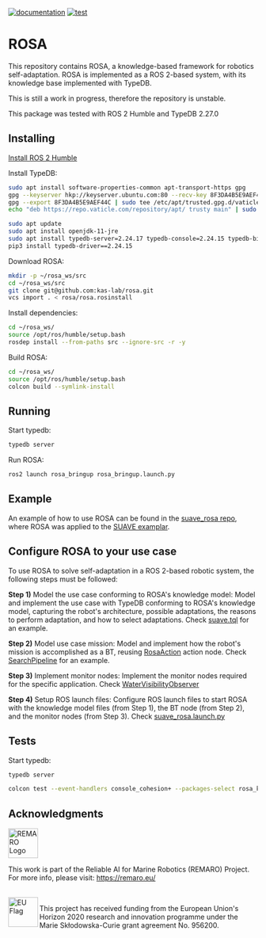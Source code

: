 [![documentation](https://github.com/kas-lab/rosa/actions/workflows/doc.yml/badge.svg)](https://github.com/kas-lab/rosa/actions/workflows/doc.yml) [![test](https://github.com/kas-lab/rosa/actions/workflows/test.yml/badge.svg)](https://github.com/kas-lab/rosa/actions/workflows/test.yml)

# ROSA

This repository contains ROSA, a knowledge-based framework for robotics self-adaptation.
ROSA is implemented as a ROS 2-based system, with its knowledge base implemented with TypeDB.

This is still a work in progress, therefore the repository is unstable.

This package was tested with ROS 2 Humble and TypeDB 2.27.0

## Installing

[Install ROS 2 Humble](https://docs.ros.org/en/humble/Installation.html)

Install TypeDB:

```Bash
sudo apt install software-properties-common apt-transport-https gpg
gpg --keyserver hkp://keyserver.ubuntu.com:80 --recv-key 8F3DA4B5E9AEF44C
gpg --export 8F3DA4B5E9AEF44C | sudo tee /etc/apt/trusted.gpg.d/vaticle.gpg > /dev/null
echo "deb https://repo.vaticle.com/repository/apt/ trusty main" | sudo tee /etc/apt/sources.list.d/vaticle.list > /dev/null

sudo apt update
sudo apt install openjdk-11-jre
sudo apt install typedb-server=2.24.17 typedb-console=2.24.15 typedb-bin=2.24.16
pip3 install typedb-driver==2.24.15
```

Download ROSA:
```Bash
mkdir -p ~/rosa_ws/src
cd ~/rosa_ws/src
git clone git@github.com:kas-lab/rosa.git
vcs import . < rosa/rosa.rosinstall
```

Install dependencies:
```Bash
cd ~/rosa_ws/
source /opt/ros/humble/setup.bash
rosdep install --from-paths src --ignore-src -r -y
```

Build ROSA:
```Bash
cd ~/rosa_ws/
source /opt/ros/humble/setup.bash
colcon build --symlink-install
```

## Running

Start typedb:

```Bash
typedb server
```

Run ROSA:
```Bash
ros2 launch rosa_bringup rosa_bringup.launch.py
```

## Example

An example of how to use ROSA can be found in the [suave_rosa repo](https://github.com/kas-lab/suave_rosa), where ROSA was applied to the [SUAVE examplar](https://github.com/kas-lab/suave).

## Configure ROSA to your use case

To use ROSA to solve self-adaptation in a ROS 2-based robotic system, the following steps must be followed:

**Step 1)** Model the use case conforming to ROSA's knowledge model: Model and implement the use case with TypeDB conforming to ROSA's knowledge model, capturing the robot's architecture, possible adaptations, the reasons to perform adaptation, and how to select adaptations. Check [suave.tql](https://github.com/kas-lab/suave_rosa/blob/main/config/suave.tql) for an example.

**Step 2)** Model use case mission: Model and implement how the robot's mission is accomplished as a BT, reusing [RosaAction](https://github.com/kas-lab/rosa/blob/main/rosa_plan/include/rosa_plan/rosa_action.hpp) action node. Check [SearchPipeline](https://github.com/kas-lab/suave_rosa/blob/main/include/suave_rosa/action_search_pipeline.hpp) for an example.

**Step 3)** Implement monitor nodes: Implement the monitor nodes required for the specific application. Check [WaterVisibilityObserver](https://github.com/kas-lab/suave/blob/main/suave/suave/water_visibility_observer.py)

**Step 4)** Setup ROS launch files:
Configure ROS launch files to start ROSA with the knowledge model files (from Step 1), the BT node (from Step 2), and the monitor nodes (from Step 3). Check [suave_rosa.launch.py](https://github.com/kas-lab/suave_rosa/blob/main/launch/suave_rosa.launch.py)

## Tests

Start typedb:

```Bash
typedb server
```

```Bash
colcon test --event-handlers console_cohesion+ --packages-select rosa_kb rosa_plan rosa_execute
```

## Acknowledgments

<a href="https://remaro.eu/">
    <img height="60" alt="REMARO Logo" src="https://remaro.eu/wp-content/uploads/2020/09/remaro1-right-1024.png">
</a>

This work is part of the Reliable AI for Marine Robotics (REMARO) Project. For more info, please visit: <a href="https://remaro.eu/">https://remaro.eu/

<br>

<a href="https://research-and-innovation.ec.europa.eu/funding/funding-opportunities/funding-programmes-and-open-calls/horizon-2020_en">
    <img align="left" height="60" alt="EU Flag" src="https://remaro.eu/wp-content/uploads/2020/09/flag_yellow_low.jpg">
</a>

This project has received funding from the European Union's Horizon 2020 research and innovation programme under the Marie Skłodowska-Curie grant agreement No. 956200.
